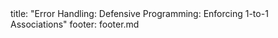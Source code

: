 <frontmatter>
title: "Error Handling: Defensive Programming: Enforcing 1-to-1 Associations"
footer: footer.md
</frontmatter>

<include src="navbar.md" boilerplate />

<include src="unit-inPage-asFlat.md" boilerplate />